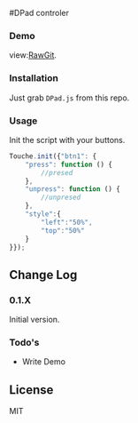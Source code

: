 #DPad controler

### Demo

view:[RawGit](https://rawgit.com/triktron/Mini-Libraries/master/DPadJS/demo/index.html).

### Installation
Just grab `DPad.js` from this repo.

### Usage
Init the script with your buttons.
```js
Touche.init({"btn1": {
    "press": function () {
        //presed
    },
    "unpress": function () {
        //unpresed
    },
    "style":{
        "left":"50%",
        "top":"50%"
    }
}});
```

## Change Log

### 0.1.X

Initial version.

### Todo's
* Write Demo

License
----

MIT